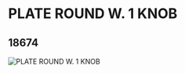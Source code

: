 # PLATE ROUND W. 1 KNOB
## 18674
![PLATE ROUND W. 1 KNOB](https://lc-www-live-s.legocdn.com/media/bricks/5/2/6093053.jpg)